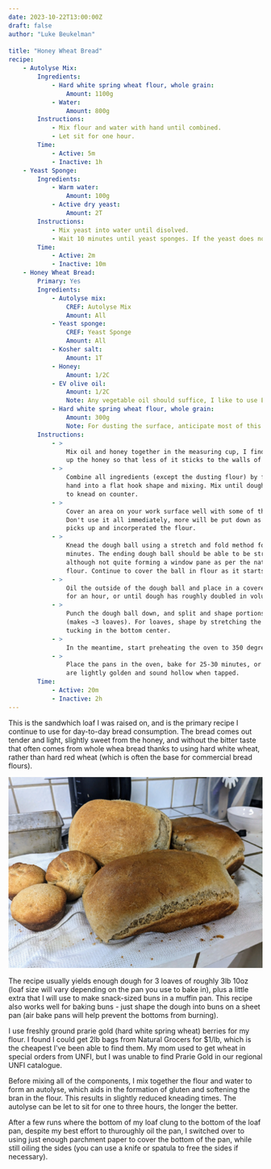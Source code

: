 ```yaml
---
date: 2023-10-22T13:00:00Z
draft: false
author: "Luke Beukelman"

title: "Honey Wheat Bread"
recipe:
    - Autolyse Mix:
        Ingredients:
            - Hard white spring wheat flour, whole grain:
                Amount: 1100g
            - Water:
                Amount: 800g
        Instructions:
            - Mix flour and water with hand until combined.
            - Let sit for one hour.
        Time:
            - Active: 5m
            - Inactive: 1h
    - Yeast Sponge:
        Ingredients:
            - Warm water:
                Amount: 100g
            - Active dry yeast:
                Amount: 2T
        Instructions:
            - Mix yeast into water until disolved.
            - Wait 10 minutes until yeast sponges. If the yeast does not look active by the end of 10 minutes, it is probably dead.
        Time:
            - Active: 2m
            - Inactive: 10m
    - Honey Wheat Bread:
        Primary: Yes
        Ingredients:
            - Autolyse mix:
                CREF: Autolyse Mix
                Amount: All
            - Yeast sponge:
                CREF: Yeast Sponge
                Amount: All
            - Kosher salt:
                Amount: 1T
            - Honey:
                Amount: 1/2C
            - EV olive oil:
                Amount: 1/2C
                Note: Any vegetable oil should suffice, I like to use EVO.
            - Hard white spring wheat flour, whole grain:
                Amount: 300g
                Note: For dusting the surface, anticipate most of this being absorbed into the dough.
        Instructions:
            - >
                Mix oil and honey together in the measuring cup, I find that this helps loosen
                up the honey so that less of it sticks to the walls of the cup.
            - >
                Combine all ingredients (except the dusting flour) by forming your
                hand into a flat hook shape and mixing. Mix until dough is firm enough
                to knead on counter.
            - >
                Cover an area on your work surface well with some of the dusting flour.
                Don't use it all immediately, more will be put down as the dough ball
                picks up and incorperated the flour.
            - >
                Knead the dough ball using a stretch and fold method for roughly 10
                minutes. The ending dough ball should be able to be stretched thin,
                although not quite forming a window pane as per the nature of whole wheat
                flour. Continue to cover the ball in flour as it starts sticking to your hands.
            - >
                Oil the outside of the dough ball and place in a covered bowl to rise
                for an hour, or until dough has roughly doubled in volume.
            - >
                Punch the dough ball down, and split and shape portions for the desired shape
                (makes ~3 loaves). For loaves, shape by stretching the dough under itself and
                tucking in the bottom center.
            - >
                In the meantime, start preheating the oven to 350 degrees F.
            - >
                Place the pans in the oven, bake for 25-30 minutes, or until the tops
                are lightly golden and sound hollow when tapped.
        Time:
            - Active: 20m
            - Inactive: 2h
---
```


This is the sandwhich loaf I was raised on, and is the primary recipe I continue to
use for day-to-day bread consumption. The bread comes out tender and light, slightly
sweet from the honey, and without the bitter taste that often comes from whole whea
bread thanks to using hard white wheat, rather than hard red wheat (which is often
the base for commercial bread flours).

![Fresh from the oven](./fresh_honey_wheat.webp)

The recipe usually yields enough dough for 3 loaves of roughly 3lb 10oz (loaf size
will vary depending on the pan you use to bake in), plus a little extra that I will
use to make snack-sized buns in a muffin pan. This recipe also works well for baking
buns - just shape the dough into buns on a sheet pan (air bake pans will help prevent
the bottoms from burning).

I use freshly ground prarie gold (hard white spring wheat) berries for my flour. I
found I could get 2lb bags from Natural Grocers for $1/lb, which is the cheapest
I've been able to find them. My mom used to get wheat in special orders from UNFI,
but I was unable to find Prarie Gold in our regional UNFI catalogue.

Before mixing all of the components, I mix together the flour and water to form an
autolyse, which aids in the formation of gluten and softening the bran in the flour.
This results in slightly reduced kneading times. The autolyse can be let to sit for
one to three hours, the longer the better.

After a few runs where the bottom of my loaf clung to the bottom of the loaf pan,
despite my best effort to thuroughly oil the pan, I switched over to using just
enough parchment paper to cover the bottom of the pan, while still oiling the sides
(you can use a knife or spatula to free the sides if necessary).
